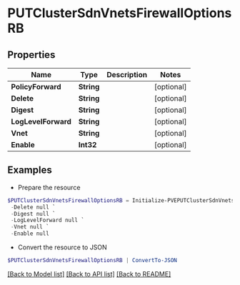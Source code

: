 # PUTClusterSdnVnetsFirewallOptionsRB
## Properties

Name | Type | Description | Notes
------------ | ------------- | ------------- | -------------
**PolicyForward** | **String** |  | [optional] 
**Delete** | **String** |  | [optional] 
**Digest** | **String** |  | [optional] 
**LogLevelForward** | **String** |  | [optional] 
**Vnet** | **String** |  | [optional] 
**Enable** | **Int32** |  | [optional] 

## Examples

- Prepare the resource
```powershell
$PUTClusterSdnVnetsFirewallOptionsRB = Initialize-PVEPUTClusterSdnVnetsFirewallOptionsRB  -PolicyForward null `
 -Delete null `
 -Digest null `
 -LogLevelForward null `
 -Vnet null `
 -Enable null
```

- Convert the resource to JSON
```powershell
$PUTClusterSdnVnetsFirewallOptionsRB | ConvertTo-JSON
```

[[Back to Model list]](../README.md#documentation-for-models) [[Back to API list]](../README.md#documentation-for-api-endpoints) [[Back to README]](../README.md)

